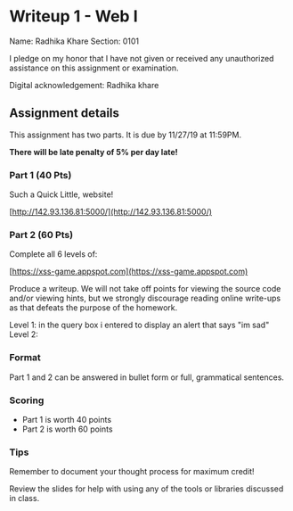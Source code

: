 # Writeup 1 - Web I

Name: Radhika Khare
Section: 0101

I pledge on my honor that I have not given or received any unauthorized assistance on this assignment or examination.

Digital acknowledgement: Radhika khare


## Assignment details
This assignment has two parts. It is due by 11/27/19 at 11:59PM.

**There will be late penalty of 5% per day late!**

### Part 1 (40 Pts)

Such a Quick Little, website!

[http://142.93.136.81:5000/](http://142.93.136.81:5000/)

### Part 2 (60 Pts)
Complete all 6 levels of:

[https://xss-game.appspot.com](https://xss-game.appspot.com)

Produce a writeup. We will not take off points for viewing the source code and/or viewing hints, but we strongly discourage reading online write-ups as that defeats the purpose of the homework.

Level 1: in the query box i entered <script>alert("im sad")</script> to display an alert that says "im sad"
Level 2:

### Format

Part 1 and 2 can be answered in bullet form or full, grammatical sentences.

### Scoring

* Part 1 is worth 40 points
* Part 2 is worth 60 points

### Tips

Remember to document your thought process for maximum credit!

Review the slides for help with using any of the tools or libraries discussed in
class.
